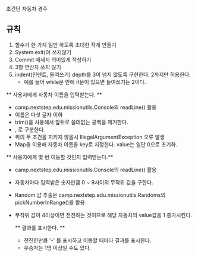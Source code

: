 초간단 자동차 경주

## 규칙
1. 함수가 한 가지 일만 하도록 초대한 작게 만들기
2. System.exit(0) 쓰지않기
3. Commit 메세지 의미있게 작성하기
4. 3항 연산자 쓰지 않기
5. indent(인덴트, 들여쓰기) depth를 3이 넘지 않도록 구현한다. 2까지만 허용한다.
     - 예를 들어 while문 안에 if문이 있으면 들여쓰기는 2이다.

** 사용자에게 자동차 이름을 입력받는다. **
- camp.nextstep.edu.missionutils.Console의 readLine() 활용
- 이름은 다섯 글자 이하
- trim()을 사용해서 앞뒤로 쓸데없는 공백을 제거한다.
- , 로 구분한다.
- 위의 두 조건을 지키지 않을시 IllegalArgumentException 오류 발생
- Map을 이용해 자동차 이름을 key로 지정한다. value는 일단 0으로 초기화.

** 사용자에게 몇 번 이동할 것인지 입력받는다.**
- camp.nextstep.edu.missionutils.Console의 readLine() 활용
- 자동차마다 입력받은 숫자만큼 0 ~ 9사이의 무작위 값을 구한다.
- Random 값 추출은 camp.nextstep.edu.missionutils.Randoms의 pickNumberInRange()를 활용
- 무작위 값이 4이상이면 전진하는 것이므로 해당 자동차의 value값을 1 증가시킨다.

  ** 결과를 표시한다. **
  - 전진한만큼 '-' 를 표시하고 이동할 때마다 결과를 표시한다.
  - 우승자는 1명 이상일 수도 있다.

